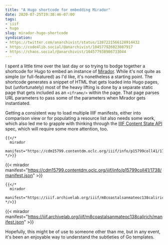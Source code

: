 ```yaml
---
title: "A Hugo shortcode for embedding Mirador"
date: 2020-07-25T19:38:46-07:00
tags:
- iiif
- hugo
slug: mirador-hugo-shortcode
syndication:
- https://twitter.com/anarchivist/status/1287221566128914432
- https://code4lib.social/@anarchivist/104577926023087917
- https://chaos.social/@anarchivist/104577938986733044
---
```


I spent a little time over the last day or so trying to bodge together a shortcode for Hugo to embed an instance of [Mirador](https://projectmirador.org/). While it's not quite as simple (or full-featured) as I'd like, it's nonetheless a starting point. The shortcode generates a snippet of HTML that gets loaded into Hugo pages, but (unfortunately) most of the heavy lifting is done by a separate static page that gets included as an `<iframe/>` within the page. That page parses URL parameters to pass some of the parameters when Mirador gets instantiated.

Getting a consistent way to load multiple IIIF manifests, either into comparison view or for populating a resource list also needs some work, which also led me to grapple with thinking through the [IIIF Content State API](https://iiif.io/api/content-state/0.2/) spec, which will require some more attention, too.<!--more-->

```
{{</*
  mirador
  manifest="https://cdm15799.contentdm.oclc.org/iiif/info/p15799coll41/1738/manifest.json"
*/>}}
```

{{< mirador manifest="https://cdm15799.contentdm.oclc.org/iiif/info/p15799coll41/1738/manifest.json" >}}

```
{{</*
  mirador
  manifest="https://iiif.archivelab.org/iiif/m8coastalsanmateoc138calirich/manifest.json"
*/>}}
```

{{< mirador manifest="https://iiif.archivelab.org/iiif/m8coastalsanmateoc138calirich/manifest.json" >}}

Hopefully, this might be of use to someone other than me, but in any event, it's been an enjoyable way to understand the subtleties of Go templates.
